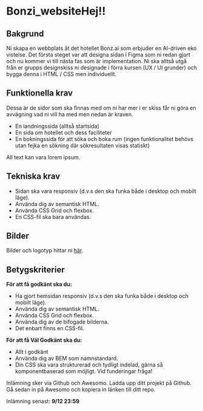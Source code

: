 # Bonzi_websiteHej!!

## Bakgrund

Ni skapa en webbplats åt det hotellet Bonz.ai som erbjuder en AI-driven eko vistelse. Det första steget var att designa sidan i Figma som ni redan gjort och nu kommer vi till nästa fas som är implementation. Ni ska alltså utgå från er grupps designskiss ni designade i förra kursen (UX / UI grunder) och bygga denna i HTML / CSS men individuellt.

## Funktionella krav

Dessa är de sidor som ska finnas med om ni har mer i er skiss får ni göra en avvägning vad ni vill ha med men nedan är kraven.

* En landningssida (alltså startsida)
* En sida om hotellet och dess faciliteter 
* En bokningssida för att söka och boka rum (ingen funktionalitet behövs utan fejka en sökning där sökresultaten visas statiskt)

All text kan vara lorem ipsum.

## Tekniska krav

* Sidan ska vara responsiv (d.v.s den ska funka både i desktop och mobilt läge).
* Använda dig av semantisk HTML.
* Använda CSS Grid och flexbox.
* En CSS-fil ska bara användas.

## Bilder

Bilder och logotyp hittar ni [här](https://drive.google.com/file/d/1B-ZIP8FXb536bRG5hhKgP43dYVdvxBO_/view?usp=sharing).

## Betygskriterier

**För att få godkänt ska du:**
* Ha gjort hemsidan responsiv (d.v.s den ska funka både i desktop och mobilt läge).
* Använda dig av semantisk HTML.
* Använda CSS Grid och flexbox.
* Använda dig av de bifogade bilderna.
* Det enbart finns en CSS-fil.

**För att få Väl Godkänt ska du:**
* Allt i godkänt
* Använda dig av BEM som namnstandard.
* Din CSS ska vara strukturerad och tydligt indelad, gärna så komponentbaserad som möjligt. Vid funderingar fråga!

Inlämning sker via Github och Awesomo. Ladda upp ditt projekt på Github. Gå sedan in på Awesomo och kopiera in länken till ditt repo.

Inlämning senast: **9/12 23:59**

